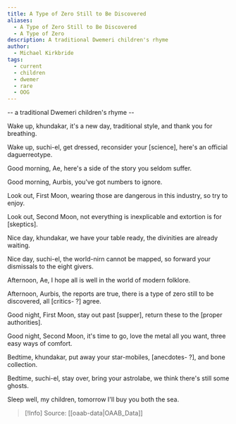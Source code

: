 ```yaml
---
title: A Type of Zero Still to Be Discovered
aliases:
  - A Type of Zero Still to Be Discovered
  - A Type of Zero
description: A traditional Dwemeri children's rhyme
author:
  - Michael Kirkbride
tags:
  - current
  - children
  - dwemer
  - rare
  - OOG
---
```

-- a traditional Dwemeri children's rhyme --

Wake up, khundakar, it's a new day, traditional style, and thank you for breathing.

Wake up, suchi-el, get dressed, reconsider your [science], here's an official daguerreotype.

Good morning, Ae, here's a side of the story you seldom suffer.

Good morning, Aurbis, you've got numbers to ignore.

Look out, First Moon, wearing those are dangerous in this industry, so try to enjoy.

Look out, Second Moon, not everything is inexplicable and extortion is for [skeptics].

Nice day, khundakar, we have your table ready, the divinities are already waiting.

Nice day, suchi-el, the world-nirn cannot be mapped, so forward your dismissals to the eight givers.

Afternoon, Ae, I hope all is well in the world of modern folklore.

Afternoon, Aurbis, the reports are true, there is a type of zero still to be discovered, all [critics- ?] agree.

Good night, First Moon, stay out past [supper], return these to the [proper authorities].

Good night, Second Moon, it's time to go, love the metal all you want, three easy ways of comfort.

Bedtime, khundakar, put away your star-mobiles, [anecdotes- ?], and bone collection.

Bedtime, suchi-el, stay over, bring your astrolabe, we think there's still some ghosts.

Sleep well, my children, tomorrow I'll buy you both the sea.

> [!Info]
> Source: [[oaab-data|OAAB_Data]]
